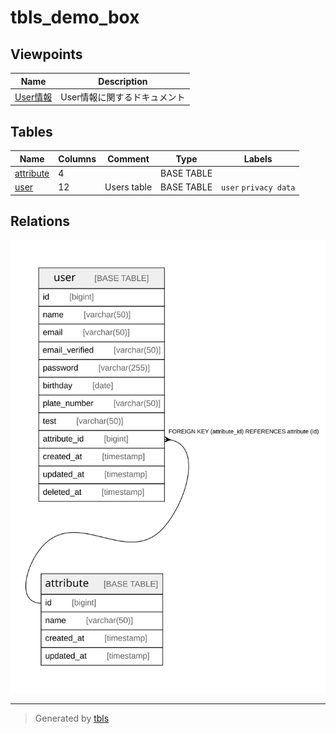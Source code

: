 # tbls_demo_box

## Viewpoints

| Name | Description |
| ---- | ----------- |
| [User情報](viewpoint-0.html) | User情報に関するドキュメント |

## Tables

| Name | Columns | Comment | Type | Labels |
| ---- | ------- | ------- | ---- | ------ |
| [attribute](attribute.html) | 4 |  | BASE TABLE |  |
| [user](user.html) | 12 | Users table | BASE TABLE | `user` `privacy data` |

## Relations

![er](schema.svg)

---

> Generated by [tbls](https://github.com/k1LoW/tbls)
